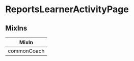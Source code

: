 # ReportsLearnerActivityPage

## MixIns

<!-- @vuese:ReportsLearnerActivityPage:mixIns:start -->
|MixIn|
|---|
|commonCoach|

<!-- @vuese:ReportsLearnerActivityPage:mixIns:end -->

